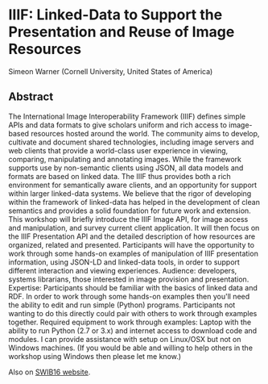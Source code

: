 # IIIF: Linked-Data to Support the Presentation and Reuse of Image Resources

Simeon Warner (Cornell University, United States of America)

## Abstract

The International Image Interoperability Framework (IIIF) defines simple APIs and data formats to give scholars uniform and rich access to image-based resources hosted around the world. The community aims to develop, cultivate and document shared technologies, including image servers and web clients that provide a world-class user experience in viewing, comparing, manipulating and annotating images. While the framework supports use by non-semantic clients using JSON, all data models and formats are based on linked data. The IIIF thus provides both a rich environment for semantically aware clients, and an opportunity for support within larger linked-data systems. We believe that the rigor of developing within the framework of linked-data has helped in the development of clean semantics and provides a solid foundation for future work and extension. This workshop will briefly introduce the IIIF Image API, for image access and manipulation, and survey current client application. It will then focus on the IIIF Presentation API and the detailed description of how resources are organized, related and presented. Participants will have the opportunity to work through some hands-on examples of manipulation of IIIF presentation information, using JSON-LD and linked-data tools, in order to support different interaction and viewing experiences. Audience: developers, systems librarians, those interested in image provision and presentation. Expertise: Participants should be familiar with the basics of linked data and RDF. In order to work through some hands-on examples then you'll need the ability to edit and run simple (Python) programs. Participants not wanting to do this directly could pair with others to work through examples together. Required equipment to work through examples: Laptop with the ability to run Python (2.7 or 3.x) and internet access to download code and modules. I can provide assistance with setup on Linux/OSX but not on Windows machines. (If you would be able and willing to help others in the workshop using Windows then please let me know.)

Also on [SWIB16 website](http://swib.org/swib16/programme.html).